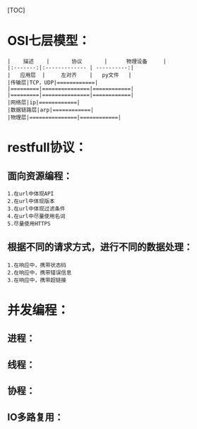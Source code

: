 [TOC]

OSI七层模型：
=
    |    描述    |       协议       |      物理设备     |
    |:-------:|:------------- | ----------:|
    |   应用层  |     左对齐    |   py文件   |
    |传输层|TCP，UDP|============|
    |=========|===============|============|
    |=========|===============|============|
    |网络层|ip|============|
    |数据链路层|arp|============|
    |物理层|===============|============|


restfull协议：
=
面向资源编程：
-
    1.在url中体现API
    2.在url中体现版本
    3.在url中体现过滤条件
    4.在url中尽量使用名词
    5.尽量使用HTTPS
根据不同的请求方式，进行不同的数据处理：
-
    1.在响应中，携带状态码
    2.在响应中，携带错误信息
    3.在响应中，携带超链接

并发编程：
=
进程：
-

线程：
-

协程：
-

IO多路复用：
-
